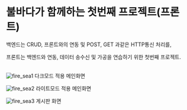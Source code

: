 # 불바다가 함께하는 첫번째 프로젝트(프론트)

<P>백엔드는 CRUD, 프론트와의 연동 및 POST, GET 과같은 HTTP통신 처리를,</P>
프론트는 백엔드와 연동, 데이터 송수신 및 가공을 연습하기 위한 첫번째 프로젝트.
<br>
<br>


![fire_sea1](https://github.com/Fire-Sea/test-front/assets/93258358/f721ad1d-639e-4f82-b697-d9d6d5808022)
다크모드 적용 메인화면
<br>

![fire_sea2](https://github.com/Fire-Sea/test-front/assets/93258358/39d20b1d-f54f-4ad1-a31a-2c5c72052d46)
라이트모드 적용 메인화면
<br>

![fire_sea3](https://github.com/Fire-Sea/test-front/assets/93258358/140b708f-6d94-4ef1-94f1-be0b907064f8)
게시판 화면
<br>

